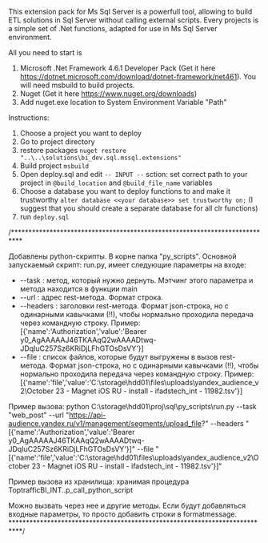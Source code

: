 This extension pack for Ms Sql Server is a powerfull tool, allowing to build ETL solutions in Sql Server without calling external scripts. 
Every projects is a simple set of .Net functions, adapted for use in Ms Sql Server environment.

All you need to start is 
1. Microsoft .Net Framework 4.6.1 Developer Pack (Get it here https://dotnet.microsoft.com/download/dotnet-framework/net461). You will need msbuild to build projects.
2. Nuget (Get it here https://www.nuget.org/downloads)
3. Add nuget.exe location to System Environment Variable "Path"

Instructions:
1. Choose a project you want to deploy
2. Go to project directory
3. restore packages ```nuget restore "..\..\solutions\bi_dev.sql.mssql.extensions"```
4. Build project ```msbuild```
5. Open deploy.sql and edit ```-- INPUT --``` sction: set correct path to your project in ```@build_location``` and ```@build_file_name``` variables
6. Choose a database you want to deploy functions to and make it trustworthy ```alter database <<your database>> set trustworthy on;``` (I suggest that you should create a separate database for all clr functions)
8. run ```deploy.sql``` 


/***************************************************************************

Добавлены python-скрипты. В корне папка "py_scripts".
Основной запускаемый скрипт: run.py, имеет следующие параметры на входе:
   * --task : метод, который нужно дернуть. Мэтчинг этого параметра и метода находится в функции main
   * --url : адрес rest-метода. Формат строка.
   * --headers : заголовки rest-метода. Формат json-строка, но с одинарными кавычками (!!), чтобы нормально проходила передача через командную строку.
Пример: [{'name':'Authorization','value':'Bearer y0_AgAAAAAJ46TKAAqQ2wAAAADtwq-JDqIuC257Sz6KRiDjLFhGTOsDsVY'}]
   * --file : список файлов, которые будут выгружены в вызов rest-метода. Формат json-строка, но с одинарными кавычками (!!), чтобы нормально проходила передача через командную строку.
Пример: [{'name':'file','value':'C:\\storage\\hdd01\\files\\uploads\\yandex_audience_v2\\October 23 - Magnet iOS RU - install - ifadstech_int - 11982.tsv'}]

Пример вызова: python C:\storage\hdd01\proj\sql\py_scripts\run.py --task "web_post" --url "https://api-audience.yandex.ru/v1/management/segments/upload_file?" --headers "[{'name':'Authorization','value':'Bearer y0_AgAAAAAJ46TKAAqQ2wAAAADtwq-JDqIuC257Sz6KRiDjLFhGTOsDsVY'}]" --file "[{'name':'file','value':'C:\\storage\\hdd01\\files\\uploads\\yandex_audience_v2\\October 23 - Magnet iOS RU - install - ifadstech_int - 11982.tsv'}]"

Пример вызова из хранилища: хранимая процедура ToptrafficBI_INT..p_call_python_script

Можно вызвать через нее и другие методы. Если будут добавляться входные параметры, то просто добавить строки в formatmessage.
***************************************************************************/




